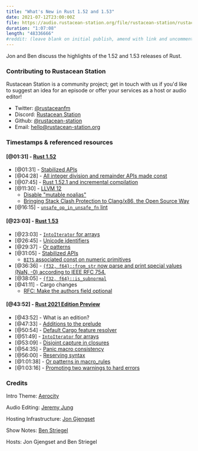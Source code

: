 ```yaml
---
title: "What's New in Rust 1.52 and 1.53"
date: 2021-07-12T23:00:00Z
file: https://audio.rustacean-station.org/file/rustacean-station/rustacean-station-e034-rust-1.52-1.53.mp3
duration: "1:07:08"
length: "48336666"
#reddit: (leave blank on initial publish, amend with link and uncomment this line after Reddit thread has been posted)
---
```


Jon and Ben discuss the highlights of the 1.52 and 1.53 releases of Rust.

<!--
The episode introduction goes here.
The first paragraph should ideally be short, and is used in various
places as a "short description" for the episode. Any subsequent
paragraphs show up as "expanded description".
-->

### Contributing to Rustacean Station

<!-- You can probably leave this as-is -->

Rustacean Station is a community project; get in touch with us if you'd like to suggest an idea for an episode or offer your services as a host or audio editor!

 - Twitter: [@rustaceanfm](https://twitter.com/rustaceanfm)
 - Discord: [Rustacean Station](https://discord.gg/cHc3Gyc)
 - Github: [@rustacean-station](https://github.com/rustacean-station/)
 - Email: [hello@rustacean-station.org](mailto:hello@rustacean-station.org)

### Timestamps & referenced resources

#### [@01:31] - [Rust 1.52](https://blog.rust-lang.org/2021/05/06/Rust-1.52.0.html)

 - [@01:31] - [Stabilized APIs](https://blog.rust-lang.org/2021/05/06/Rust-1.52.0.html#stabilized-apis)
 - [@04:28] - [All integer division and remainder APIs made const](https://github.com/rust-lang/rust/pull/80962)
 - [@07:45] - [Rust 1.52.1 and incremental compilation](https://blog.rust-lang.org/2021/05/10/Rust-1.52.1.html)
 - [@11:30] - [LLVM 12](https://github.com/rust-lang/rust/pull/81451)
     - [Disable "mutable noalias"](https://github.com/rust-lang/rust/issues/84958)
     - [Bringing Stack Clash Protection to Clang/x86, the Open Source Way](https://blog.llvm.org/posts/2021-01-05-stack-clash-protection/)
 - [@16:15] - [`unsafe_op_in_unsafe_fn` lint](https://github.com/rust-lang/rust/pull/79208)

#### [@23:03] - [Rust 1.53](https://blog.rust-lang.org/2021/06/17/Rust-1.53.0.html)

 - [@23:03] - [`IntoIterator` for arrays](https://blog.rust-lang.org/2021/06/17/Rust-1.53.0.html#intoiterator-for-arrays)
 - [@26:45] - [Unicode identifiers](https://blog.rust-lang.org/2021/06/17/Rust-1.53.0.html#unicode-identifiers)
 - [@29:37] - [Or patterns](https://blog.rust-lang.org/2021/06/17/Rust-1.53.0.html#or-patterns)
 - [@31:05] - [Stabilized APIs](https://blog.rust-lang.org/2021/06/17/Rust-1.53.0.html#stabilized-apis)
     - [`BITS` associated const on numeric primitives](https://github.com/rust-lang/rust/issues/81654)
 - [@36:36] - [`{f32, f64}::from_str` now parse and print special values (NaN, -0) according to IEEE RFC 754.](https://github.com/rust-lang/rust/pull/78618)
 - [@38:05] - [`{f32, f64}::is_subnormal`](https://doc.rust-lang.org/stable/std/primitive.f32.html#method.is_subnormal)
 - [@41:11] - Cargo changes
     - [RFC: Make the authors field optional](https://rust-lang.github.io/rfcs/3052-optional-authors-field.html)

#### [@43:52] - [Rust 2021 Edition Preview](https://blog.rust-lang.org/2021/05/11/edition-2021.html)

 - [@43:52] - What is an edition?
 - [@47:33] - [Additions to the prelude](https://blog.rust-lang.org/2021/05/11/edition-2021.html#additions-to-the-prelude)
 - [@50:54] - [Default Cargo feature resolver](https://blog.rust-lang.org/2021/05/11/edition-2021.html#default-cargo-feature-resolver)
 - [@51:49] - [`IntoIterator` for arrays](https://blog.rust-lang.org/2021/05/11/edition-2021.html#intoiterator-for-arrays)
 - [@53:09] - [Disjoint capture in closures](https://blog.rust-lang.org/2021/05/11/edition-2021.html#disjoint-capture-in-closures)
 - [@54:35] - [Panic macro consistency](https://blog.rust-lang.org/2021/05/11/edition-2021.html#panic-macro-consistency)
 - [@56:00] - [Reserving syntax](https://blog.rust-lang.org/2021/05/11/edition-2021.html#reserving-syntax)
 - [@1:01:38] - [Or patterns in macro_rules](https://blog.rust-lang.org/2021/05/11/edition-2021.html#or-patterns-in-macro_rules)
 - [@1:03:16] - [Promoting two warnings to hard errors](https://blog.rust-lang.org/2021/05/11/edition-2021.html#promoting-two-warnings-to-hard-errors)

### Credits

Intro Theme: [Aerocity](https://twitter.com/AerocityMusic)

Audio Editing: [Jeremy Jung](https://www.softwaresessions.com)

Hosting Infrastructure: [Jon Gjengset](https://twitter.com/jonhoo/)

Show Notes: [Ben Striegel](https://twitter.com/bstrie/)

Hosts: Jon Gjengset and Ben Striegel
